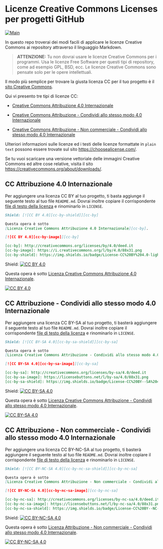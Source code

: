 # Licenze Creative Commons Licenses per progetti GitHub

[![Main](https://img.shields.io/badge/main%20language-EN-blue)](/../../)

In questo repo troverai dei modi facili di applicare le licenze Creative Commons ai repository attraverso il linguaggio Markdown.

> **ATTENZIONE:**
> Tu non dovrai usare le licenze Creative Commons per i programmi.
> Usa le licenze Free Software per questi tipi di repository, come ad esempio GPL, BSD, ecc.
> Le licenze Creative Commons sono pensate solo per le opere intellettuali.

Il modo più semplice per trovare la giusta licenza CC per il tuo progetto è il
[sito Creative Commons](https://creativecommons.org/choose/?lang=it).

Qui vi presento tre tipi di licenze CC:

* [Creative Commons Attribuzione 4.0 Internazionale](#cc-attribuzione-40-internazionale)

* [Creative Commons Attribuzione - Condividi allo stesso modo 4.0 Internazionale](#cc-attribuzione---condividi-allo-stesso-modo-40-internazionale)

* [Creative Commons Attribuzione - Non commerciale - Condividi allo stesso modo 4.0 Internazionale](#cc-attribuzione---non-commerciale---condividi-allo-stesso-modo-40-internazionale)

Ulteriori informazioni sulle licenze ed i testi delle licenze formattate in ```plain text``` possono essere trovate sul sito https://choosealicense.com/.

Se tu vuoi scaricare una versione vettoriale delle immagini Creative Commons ed altre cose relative, visita il sito https://creativecommons.org/about/downloads/.


## CC Attribuzione 4.0 Internazionale

Per aggiungere una licenza CC BY al tuo progetto, ti basta aggiunge il seguente testo al tuo file `README.md`. Dovrai inoltre copiare il corrispondente [file di testo della licenza](LICENSE-CC-BY) e rinominarlo in `LICENSE`.

```markdown
Shield: [![CC BY 4.0][cc-by-shield]][cc-by]

Questa opera è sotto 
[Licenza Creative Commons Attribuzione 4.0 Internazionale][cc-by].

[![CC BY 4.0][cc-by-image]][cc-by]

[cc-by]: http://creativecommons.org/licenses/by/4.0/deed.it
[cc-by-image]: https://i.creativecommons.org/l/by/4.0/88x31.png
[cc-by-shield]: https://img.shields.io/badge/License-CC%20BY%204.0-lightgrey.svg
```

Shield: [![CC BY 4.0][cc-by-shield]][cc-by]

Questa opera è sotto
[Licenza Creative Commons Attribuzione 4.0 Internazionale][cc-by].

[![CC BY 4.0][cc-by-image]][cc-by]

[cc-by]: http://creativecommons.org/licenses/by/4.0/deed.it
[cc-by-image]: https://i.creativecommons.org/l/by/4.0/88x31.png
[cc-by-shield]: https://img.shields.io/badge/License-CC%20BY%204.0-lightgrey.svg


## CC Attribuzione - Condividi allo stesso modo 4.0 Internazionale

Per aggiungere una licenza CC BY-SA al tuo progetto, ti basterà aggiungere il seguente testo al tuo file `README.md`. Dovrai inoltre copiare il corrispondente [file di testo della licenza](LICENSE-CC-BY-SA) e rinominarlo in `LICENSE`.

```markdown
Shield: [![CC BY-SA 4.0][cc-by-sa-shield]][cc-by-sa]

Questa opera è sotto 
[Licenza Creative Commons Attribuzione - Condividi allo stesso modo 4.0 Internazionale][cc-by-sa].

[![CC BY-SA 4.0][cc-by-sa-image]][cc-by-sa]

[cc-by-sa]: http://creativecommons.org/licenses/by-sa/4.0/deed.it
[cc-by-sa-image]: https://licensebuttons.net/l/by-sa/4.0/88x31.png
[cc-by-sa-shield]: https://img.shields.io/badge/License-CC%20BY--SA%204.0-lightgrey.svg
```

Shield: [![CC BY-SA 4.0][cc-by-sa-shield]][cc-by-sa]

Questa opera è sotto [Licenza Creative Commons Attribuzione - Condividi allo stesso modo 4.0
Internazionale][cc-by-sa].

[![CC BY-SA 4.0][cc-by-sa-image]][cc-by-sa]

[cc-by-sa]: http://creativecommons.org/licenses/by-sa/4.0/deed.it
[cc-by-sa-image]: https://licensebuttons.net/l/by-sa/4.0/88x31.png
[cc-by-sa-shield]: https://img.shields.io/badge/License-CC%20BY--SA%204.0-lightgrey.svg

## CC Attribuzione - Non commerciale - Condividi allo stesso modo 4.0 Internazionale

Per aggiungere una licenza CC BY-NC-SA  al tuo progetto, ti basterà aggiungere il seguente testo al tuo file `README.md`.  Dovrai inoltre copiare il corrispondente [file di testo della licenza](LICENSE-CC-BY-NC-SA) e rinominarlo in `LICENSE`.

```markdown
Shield: [![CC BY-NC-SA 4.0][cc-by-nc-sa-shield]][cc-by-nc-sa]

Questa opera è sotto 
[Licenza Creative Commons Attribuzione - Non commerciale - Condividi allo stesso modo 4.0 Internazionale][cc-by-nc-sa].

[![CC BY-NC-SA 4.0][cc-by-nc-sa-image]][cc-by-nc-sa]

[cc-by-nc-sa]: http://creativecommons.org/licenses/by-nc-sa/4.0/deed.it
[cc-by-nc-sa-image]: https://licensebuttons.net/l/by-nc-sa/4.0/88x31.png
[cc-by-nc-sa-shield]: https://img.shields.io/badge/License-CC%20BY--NC--SA%204.0-lightgrey.svg
```

Shield: [![CC BY-NC-SA 4.0][cc-by-nc-sa-shield]][cc-by-nc-sa]

Questa opera è sotto [Licenza Attribuzione - Non commerciale - Condividi allo stesso modo 4.0 Internazionale][cc-by-nc-sa].

[![CC BY-NC-SA 4.0][cc-by-nc-sa-image]][cc-by-nc-sa]

[cc-by-nc-sa]: http://creativecommons.org/licenses/by-nc-sa/4.0/deed.it
[cc-by-nc-sa-image]: https://licensebuttons.net/l/by-nc-sa/4.0/88x31.png
[cc-by-nc-sa-shield]: https://img.shields.io/badge/License-CC%20BY--NC--SA%204.0-lightgrey.svg
